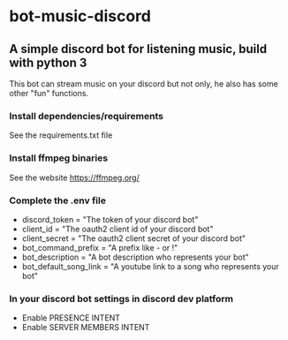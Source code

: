 # bot-music-discord
## A simple discord bot for listening music, build with python 3
This bot can stream music on your discord but not only, he also has some other "fun" functions.
### Install dependencies/requirements
See the requirements.txt file
### Install ffmpeg binaries
See the website https://ffmpeg.org/
### Complete the .env file
- discord_token = "The token of your discord bot"
- client_id = "The oauth2 client id of your discord bot"
- client_secret = "The oauth2 client secret of your discord bot"
- bot_command_prefix = "A prefix like - or !"
- bot_description = "A bot description who represents your bot"
- bot_default_song_link = "A youtube link to a song who represents your bot"
### In your discord bot settings in discord dev platform
- Enable PRESENCE INTENT
- Enable SERVER MEMBERS INTENT
